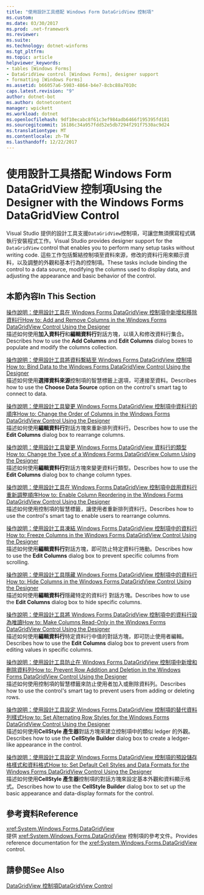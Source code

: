 ```yaml
---
title: "使用設計工具搭配 Windows Form DataGridView 控制項"
ms.custom: 
ms.date: 03/30/2017
ms.prod: .net-framework
ms.reviewer: 
ms.suite: 
ms.technology: dotnet-winforms
ms.tgt_pltfrm: 
ms.topic: article
helpviewer_keywords:
- tables [Windows Forms]
- DataGridView control [Windows Forms], designer support
- formatting [Windows Forms]
ms.assetid: b66057a6-5983-4864-b4e7-8cbc88a7010c
caps.latest.revision: "9"
author: dotnet-bot
ms.author: dotnetcontent
manager: wpickett
ms.workload: dotnet
ms.openlocfilehash: 9df10ecabc8f61c3ef984adb6466f195395fd181
ms.sourcegitcommit: 16186c34a957fdd52e5db7294f291f7530ac9d24
ms.translationtype: MT
ms.contentlocale: zh-TW
ms.lasthandoff: 12/22/2017
---
```

# <a name="using-the-designer-with-the-windows-forms-datagridview-control"></a><span data-ttu-id="d9cbf-102">使用設計工具搭配 Windows Form DataGridView 控制項</span><span class="sxs-lookup"><span data-stu-id="d9cbf-102">Using the Designer with the Windows Forms DataGridView Control</span></span>
<span data-ttu-id="d9cbf-103">Visual Studio 提供的設計工具支援`DataGridView`控制項，可讓您無須撰寫程式碼執行安裝程式工作。</span><span class="sxs-lookup"><span data-stu-id="d9cbf-103">Visual Studio provides designer support for the `DataGridView` control that enables you to perform many setup tasks without writing code.</span></span> <span data-ttu-id="d9cbf-104">這些工作包括繫結控制項至資料來源，修改的資料行用來顯示資料，以及調整的外觀和基本行為的控制項。</span><span class="sxs-lookup"><span data-stu-id="d9cbf-104">These tasks include binding the control to a data source, modifying the columns used to display data, and adjusting the appearance and basic behavior of the control.</span></span>  
  
## <a name="in-this-section"></a><span data-ttu-id="d9cbf-105">本節內容</span><span class="sxs-lookup"><span data-stu-id="d9cbf-105">In This Section</span></span>  
 [<span data-ttu-id="d9cbf-106">操作說明：使用設計工具在 Windows Forms DataGridView 控制項中新增和移除資料行</span><span class="sxs-lookup"><span data-stu-id="d9cbf-106">How to: Add and Remove Columns in the Windows Forms DataGridView Control Using the Designer</span></span>](../../../../docs/framework/winforms/controls/add-and-remove-columns-in-the-datagrid-using-the-designer.md)  
 <span data-ttu-id="d9cbf-107">描述如何使用**加入資料行**和**編輯資料行**對話方塊，以填入和修改資料行集合。</span><span class="sxs-lookup"><span data-stu-id="d9cbf-107">Describes how to use the **Add Columns** and **Edit Columns** dialog boxes to populate and modify the columns collection.</span></span>  
  
 [<span data-ttu-id="d9cbf-108">操作說明：使用設計工具將資料繫結至 Windows Forms DataGridView 控制項</span><span class="sxs-lookup"><span data-stu-id="d9cbf-108">How to: Bind Data to the Windows Forms DataGridView Control Using the Designer</span></span>](../../../../docs/framework/winforms/controls/bind-data-to-the-datagrid-using-the-designer.md)  
 <span data-ttu-id="d9cbf-109">描述如何使用**選擇資料來源**控制項的智慧標籤上選項，可連接至資料。</span><span class="sxs-lookup"><span data-stu-id="d9cbf-109">Describes how to use the **Choose Data Source** option on the control's smart tag to connect to data.</span></span>  
  
 [<span data-ttu-id="d9cbf-110">操作說明：使用設計工具變更 Windows Forms DataGridView 控制項中資料行的順序</span><span class="sxs-lookup"><span data-stu-id="d9cbf-110">How to: Change the Order of Columns in the Windows Forms DataGridView Control Using the Designer</span></span>](../../../../docs/framework/winforms/controls/change-the-order-of-columns-in-the-datagrid-using-the-designer.md)  
 <span data-ttu-id="d9cbf-111">描述如何使用**編輯資料行**對話方塊來重新排列資料行。</span><span class="sxs-lookup"><span data-stu-id="d9cbf-111">Describes how to use the **Edit Columns** dialog box to rearrange columns.</span></span>  
  
 [<span data-ttu-id="d9cbf-112">操作說明：使用設計工具變更 Windows Forms DataGridView 資料行的類型</span><span class="sxs-lookup"><span data-stu-id="d9cbf-112">How to: Change the Type of a Windows Forms DataGridView Column Using the Designer</span></span>](../../../../docs/framework/winforms/controls/change-the-type-of-a-wf-datagridview-column-using-the-designer.md)  
 <span data-ttu-id="d9cbf-113">描述如何使用**編輯資料行**對話方塊來變更資料行類型。</span><span class="sxs-lookup"><span data-stu-id="d9cbf-113">Describes how to use the **Edit Columns** dialog box to change column types.</span></span>  
  
 [<span data-ttu-id="d9cbf-114">操作說明：使用設計工具在 Windows Forms DataGridView 控制項中啟用資料行重新調整順序</span><span class="sxs-lookup"><span data-stu-id="d9cbf-114">How to: Enable Column Reordering in the Windows Forms DataGridView Control Using the Designer</span></span>](../../../../docs/framework/winforms/controls/enable-column-reordering-in-the-datagrid-using-the-designer.md)  
 <span data-ttu-id="d9cbf-115">描述如何使用控制項的智慧標籤，讓使用者重新排列資料行。</span><span class="sxs-lookup"><span data-stu-id="d9cbf-115">Describes how to use the control's smart tag to enable users to rearrange columns.</span></span>  
  
 [<span data-ttu-id="d9cbf-116">操作說明：使用設計工具凍結 Windows Forms DataGridView 控制項中的資料行</span><span class="sxs-lookup"><span data-stu-id="d9cbf-116">How to: Freeze Columns in the Windows Forms DataGridView Control Using the Designer</span></span>](../../../../docs/framework/winforms/controls/freeze-columns-in-the-datagrid-using-the-designer.md)  
 <span data-ttu-id="d9cbf-117">描述如何使用**編輯資料行**對話方塊，即可防止特定資料行捲動。</span><span class="sxs-lookup"><span data-stu-id="d9cbf-117">Describes how to use the **Edit Columns** dialog box to prevent specific columns from scrolling.</span></span>  
  
 [<span data-ttu-id="d9cbf-118">操作說明：使用設計工具隱藏 Windows Forms DataGridView 控制項中的資料行</span><span class="sxs-lookup"><span data-stu-id="d9cbf-118">How to: Hide Columns in the Windows Forms DataGridView Control Using the Designer</span></span>](../../../../docs/framework/winforms/controls/hide-columns-in-the-datagrid-using-the-designer.md)  
 <span data-ttu-id="d9cbf-119">描述如何使用**編輯資料行**隱藏特定的資料行 對話方塊。</span><span class="sxs-lookup"><span data-stu-id="d9cbf-119">Describes how to use the **Edit Columns** dialog box to hide specific columns.</span></span>  
  
 [<span data-ttu-id="d9cbf-120">操作說明：使用設計工具將 Windows Forms DataGridView 控制項中的資料行設為唯讀</span><span class="sxs-lookup"><span data-stu-id="d9cbf-120">How to: Make Columns Read-Only in the Windows Forms DataGridView Control Using the Designer</span></span>](../../../../docs/framework/winforms/controls/make-columns-read-only-in-the-datagrid-using-the-designer.md)  
 <span data-ttu-id="d9cbf-121">描述如何使用**編輯資料行**特定資料行中值的對話方塊，即可防止使用者編輯。</span><span class="sxs-lookup"><span data-stu-id="d9cbf-121">Describes how to use the **Edit Columns** dialog box to prevent users from editing values in specific columns.</span></span>  
  
 [<span data-ttu-id="d9cbf-122">操作說明：使用設計工具防止在 Windows Forms DataGridView 控制項中新增和刪除資料列</span><span class="sxs-lookup"><span data-stu-id="d9cbf-122">How to: Prevent Row Addition and Deletion in the Windows Forms DataGridView Control Using the Designer</span></span>](../../../../docs/framework/winforms/controls/prevent-row-addition-and-deletion-in-the-datagrid-using-the-designer.md)  
 <span data-ttu-id="d9cbf-123">描述如何使用控制項的智慧標籤來防止使用者加入或刪除資料列。</span><span class="sxs-lookup"><span data-stu-id="d9cbf-123">Describes how to use the control's smart tag to prevent users from adding or deleting rows.</span></span>  
  
 [<span data-ttu-id="d9cbf-124">操作說明：使用設計工具設定 Windows Forms DataGridView 控制項的替代資料列樣式</span><span class="sxs-lookup"><span data-stu-id="d9cbf-124">How to: Set Alternating Row Styles for the Windows Forms DataGridView Control Using the Designer</span></span>](../../../../docs/framework/winforms/controls/set-alternating-row-styles-for-the-datagrid-using-the-designer.md)  
 <span data-ttu-id="d9cbf-125">描述如何使用**CellStyle 產生器**對話方塊來建立控制項中的類似 ledger 的外觀。</span><span class="sxs-lookup"><span data-stu-id="d9cbf-125">Describes how to use the **CellStyle Builder** dialog box to create a ledger-like appearance in the control.</span></span>  
  
 [<span data-ttu-id="d9cbf-126">操作說明：使用設計工具設定 Windows Forms DataGridView 控制項的預設儲存格樣式和資料格式</span><span class="sxs-lookup"><span data-stu-id="d9cbf-126">How to: Set Default Cell Styles and Data Formats for the Windows Forms DataGridView Control Using the Designer</span></span>](../../../../docs/framework/winforms/controls/default-cell-styles-datagridview.md)  
 <span data-ttu-id="d9cbf-127">描述如何使用**CellStyle 產生器**控制項的對話方塊來設定基本外觀和資料顯示格式。</span><span class="sxs-lookup"><span data-stu-id="d9cbf-127">Describes how to use the **CellStyle Builder** dialog box to set up the basic appearance and data-display formats for the control.</span></span>  
  
## <a name="reference"></a><span data-ttu-id="d9cbf-128">參考資料</span><span class="sxs-lookup"><span data-stu-id="d9cbf-128">Reference</span></span>  
 <xref:System.Windows.Forms.DataGridView>  
 <span data-ttu-id="d9cbf-129">提供 <xref:System.Windows.Forms.DataGridView> 控制項的參考文件。</span><span class="sxs-lookup"><span data-stu-id="d9cbf-129">Provides reference documentation for the <xref:System.Windows.Forms.DataGridView> control.</span></span>  
  
## <a name="see-also"></a><span data-ttu-id="d9cbf-130">請參閱</span><span class="sxs-lookup"><span data-stu-id="d9cbf-130">See Also</span></span>  
 [<span data-ttu-id="d9cbf-131">DataGridView 控制項</span><span class="sxs-lookup"><span data-stu-id="d9cbf-131">DataGridView Control</span></span>](../../../../docs/framework/winforms/controls/datagridview-control-windows-forms.md)
